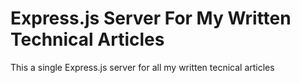 # Express.js Server For My Written Technical Articles

<p> This a single Express.js server for all my written tecnical articles </p>